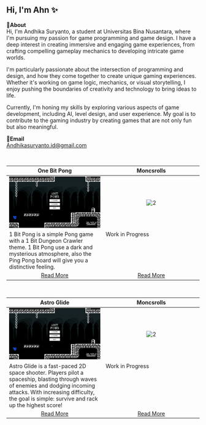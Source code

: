 Hi, I'm Ahn ✨
---
**📌About** <br>
Hi, I'm Andhika Suryanto, a student at Universitas Bina Nusantara, where I'm pursuing my passion for game programming and game design. I have a deep interest in creating immersive and engaging game experiences, from crafting compelling gameplay mechanics to developing intricate game worlds.

I'm particularly passionate about the intersection of programming and design, and how they come together to create unique gaming experiences. Whether it's working on game logic, mechanics, or visual storytelling, I enjoy pushing the boundaries of creativity and technology to bring ideas to life.

Currently, I'm honing my skills by exploring various aspects of game development, including AI, level design, and user experience. My goal is to contribute to the gaming industry by creating games that are not only fun but also meaningful.

**📩Email** <br>
Andhikasuryanto.id@gmail.com

<br>

<table width="100%">
  <thead>
    <tr>
      <th width="50%" align="center"><a>One Bit Pong</a></th> <!--tittle-->
      <th width="50%" align="center"><a>Moncsrolls</a></th> <!--tittle-->
    </tr>
  </thead>
  <tbody>
    <tr>
      <td align="center">
        <img src="https://github.com/Andhika-Suryanto/Andhika-Suryanto/blob/main/Gif/1bitpong2024.10.17-11.49.47.02-ezgif.com-speed.gif" alt="1" style="width:100%;height:auto;">
      </td>
      <td align="center">
        <img src="" alt="2" style="width:100%;height:auto;">
      </td>
    </tr>
    <tr>
      <td valign="text-top">1 Bit Pong is a simple Pong game with a 1 Bit Dungeon Crawler theme. 1 Bit Pong use a dark and mysterious atmosphere, also the Ping Pong board will give you a distinctive feeling.</td> <!--desc-->
      <td valign="text-top">Work in Progress</td> <!--desc-->
    </tr>
    <tr>
      <td align="center"><a href="https://github.com/Andhika-Suryanto/2D-GPC-1BitPong-Project">Read More</a></td> <!--link1-->
      <td align="center"><a href="https://github.com/Andhika-Suryanto/2D-GPC-Moncsrolls-Project">Read More</a></td> <!--link2-->
    </tr>
  </tbody>
</table>


<br>


<table width="100%">
  <thead>
    <tr>
      <th width="50%" align="center"><a>Astro Glide</a></th> <!--tittle-->
      <th width="50%" align="center"><a>Moncsrolls</a></th> <!--tittle-->
    </tr>
  </thead>
  <tbody>
    <tr>
      <td align="center">
        <img src="https://github.com/Andhika-Suryanto/Andhika-Suryanto/blob/main/Gif/1bitpong2024.10.17-11.49.47.02-ezgif.com-speed.gif" alt="1" style="width:100%;height:auto;">
      </td>
      <td align="center">
        <img src="" alt="2" style="width:100%;height:auto;">
      </td>
    </tr>
    <tr>
      <td valign="text-top">Astro Glide is a fast-paced 2D space shooter. Players pilot a spaceship, blasting through waves of enemies and dodging incoming attacks. With increasing difficulty, the goal is simple: survive and rack up the highest score!</td> <!--desc-->
      <td valign="text-top">Work in Progress</td> <!--desc-->
    </tr>
    <tr>
      <td align="center"><a href="https://github.com/Andhika-Suryanto/2D-GPC-AstroGlide-Project">Read More</a></td> <!--link1-->
      <td align="center"><a href="https://github.com/Andhika-Suryanto/2D-GPC-Moncsrolls-Project">Read More</a></td> <!--link2-->
    </tr>
  </tbody>
</table>
